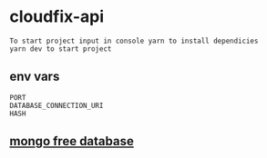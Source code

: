 # cloudfix-api

```
To start project input in console yarn to install dependicies
yarn dev to start project
```

## env vars
```
PORT
DATABASE_CONNECTION_URI
HASH
```

## [mongo free database](https://www.mongodb.com/cloud/atlas)
